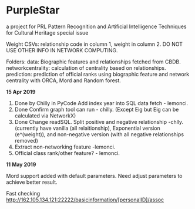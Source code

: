 # PurpleStar
a project for PRL Pattern Recognition and Artificial Intelligence Techniques for Cultural Heritage special issue

Weight CSVs: relationship code in column 1, weight in column 2. DO NOT USE OTHER INFO IN NETWORK COMPUTING.

Folders:
data: Biographic features and relationships fetched from CBDB.
networkcentrality: calculation of centrality based on relationships.
prediction: prediction of official ranks using biographic feature and network centrality with ORCA, Mord and Random forest.

______15 Apr 2019______
1. Done by Chilly in PyCode Add index year into SQL data fetch - lemonci.
2.  Done Confirm graph tool can run - chilly. (Except Eig but Eig can be calculated via NetworkX)
3.  Done Change readSQL. Split positive and negative relationship -chlly. (currently have vanilla (all relaitionship), Exponential version (e^(weight)), and non-negative version (with all negative relationships removed)
4. Extract non-networking feature -lemonci.
5. Official class rank/other feature? - lemonci.

______11 May 2019______

Mord support added with default parameters. Need adjust parameters to achieve better result. 


Fast checking 
http://162.105.134.121:22222/basicinformation/[personalID]/assoc   
